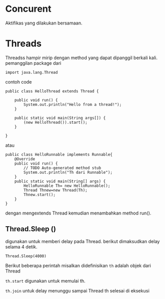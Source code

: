 # Concurent 
Aktifikas yang dilakukan bersamaan.
# Threads 
Threadss hampir mirip dengan method yang dapat dipanggil berkali kali. pemanggilan package dari 
```
import java.lang.Thread
```

contoh code 
```
public class HelloThread extends Thread {

    public void run() {
        System.out.println("Hello from a thread!");
    }

    public static void main(String args[]) {
        (new HelloThread()).start();
    }

}
```
atau 
```
public class HelloRunnable implements Runnable{
    @Override
    public void run() {
        // TODO Auto-generated method stub
        System.out.println("Th dari Runnable");
    }
    public static void main(String[] args) {
        HelloRunnable Th= new HelloRunnable();
        Thread Thnew=new Thread(Th);
        Thnew.start();
    }
}
```
dengan mengextends Thread kemudian menambahkan method run().

## Thread.Sleep ()
digunakan untuk memberi delay pada Thread. berikut dimaksudkan delay selama 4 detik.
```
Thread.Sleep(4000) 
```
Berikut beberapa perintah misalkan didefinisikan ```th``` adalah objek dari Thread

```th.start``` digunakan untuk memulai th.

```th.join``` untuk delay menunggu sampai Thread th selesai di eksekusi

